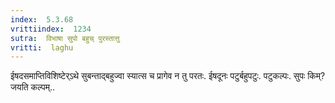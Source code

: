```yaml
---
index:  5.3.68
vrittiindex:  1234
sutra:  विभाषा सुपो बहुच् पुरस्तात्तु
vritti:  laghu 
---
```


ईषदसमाप्तिविशिष्टेर्ऽथे सुबन्ताद्बहुज्वा स्यात्स च प्रागेव न तु परतः. ईषदूनः पटुर्बहुपटुः. पटुकल्पः. सुपः किम्? जयति कल्पम्..

